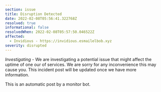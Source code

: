 ```yaml
---
section: issue
title: Disruption Detected
date: 2022-02-08T05:56:41.322768Z
resolved: true
informational: false
resolvedWhen: 2022-02-08T05:57:50.046522Z
affected:
  - Invidious - https://invidious.esmailelbob.xyz
severity: disrupted
---
```

*Investigating* - We are investigating a potential issue that might affect the uptime of one our of services. We are sorry for any inconvenience this may cause you. This incident post will be updated once we have more information.

This is an automatic post by a monitor bot.
        